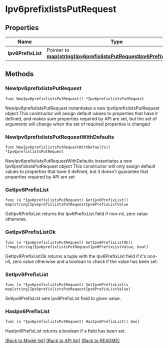 # Ipv6prefixlistsPutRequest

## Properties

Name | Type | Description | Notes
------------ | ------------- | ------------- | -------------
**Ipv6PrefixList** | Pointer to [**map[string]Ipv6prefixlistsPutRequestIpv6PrefixListValue**](Ipv6prefixlistsPutRequestIpv6PrefixListValue.md) |  | [optional] 

## Methods

### NewIpv6prefixlistsPutRequest

`func NewIpv6prefixlistsPutRequest() *Ipv6prefixlistsPutRequest`

NewIpv6prefixlistsPutRequest instantiates a new Ipv6prefixlistsPutRequest object
This constructor will assign default values to properties that have it defined,
and makes sure properties required by API are set, but the set of arguments
will change when the set of required properties is changed

### NewIpv6prefixlistsPutRequestWithDefaults

`func NewIpv6prefixlistsPutRequestWithDefaults() *Ipv6prefixlistsPutRequest`

NewIpv6prefixlistsPutRequestWithDefaults instantiates a new Ipv6prefixlistsPutRequest object
This constructor will only assign default values to properties that have it defined,
but it doesn't guarantee that properties required by API are set

### GetIpv6PrefixList

`func (o *Ipv6prefixlistsPutRequest) GetIpv6PrefixList() map[string]Ipv6prefixlistsPutRequestIpv6PrefixListValue`

GetIpv6PrefixList returns the Ipv6PrefixList field if non-nil, zero value otherwise.

### GetIpv6PrefixListOk

`func (o *Ipv6prefixlistsPutRequest) GetIpv6PrefixListOk() (*map[string]Ipv6prefixlistsPutRequestIpv6PrefixListValue, bool)`

GetIpv6PrefixListOk returns a tuple with the Ipv6PrefixList field if it's non-nil, zero value otherwise
and a boolean to check if the value has been set.

### SetIpv6PrefixList

`func (o *Ipv6prefixlistsPutRequest) SetIpv6PrefixList(v map[string]Ipv6prefixlistsPutRequestIpv6PrefixListValue)`

SetIpv6PrefixList sets Ipv6PrefixList field to given value.

### HasIpv6PrefixList

`func (o *Ipv6prefixlistsPutRequest) HasIpv6PrefixList() bool`

HasIpv6PrefixList returns a boolean if a field has been set.


[[Back to Model list]](../README.md#documentation-for-models) [[Back to API list]](../README.md#documentation-for-api-endpoints) [[Back to README]](../README.md)


